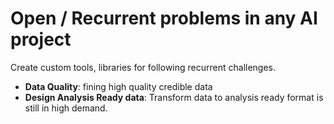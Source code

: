 # Open / Recurrent problems in any AI project

Create custom tools, libraries for following recurrent challenges. 

- **Data Quality**: fining high quality credible data
- **Design Analysis Ready data**: Transform data to analysis ready format is still in high demand.